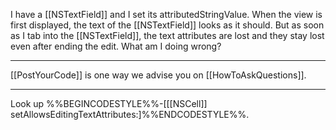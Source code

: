 

I have a [[NSTextField]] and I set its attributedStringValue.  When the view is first displayed, the text of the [[NSTextField]] looks as it should.  But as soon as I tab into the [[NSTextField]], the text attributes are lost and they stay lost even after ending the edit.  What am I doing wrong?

----

[[PostYourCode]] is one way we advise you on [[HowToAskQuestions]].

----

Look up %%BEGINCODESTYLE%%-[[[NSCell]] setAllowsEditingTextAttributes:]%%ENDCODESTYLE%%.